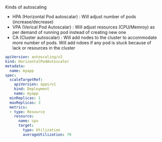 Kinds of autoscaling

- HPA (Horizontal Pod autoscalar) : Will adjust number of pods (increase/decrease)
- VPA (Verical Pod Autoscalar) : Will adjust resources (CPU/Memroy) as per demand of running pod instead of creating new one
- CA (Cluster autoscalar) : Will add nodes to the cluster to accommodate more number of pods. Will add ndoes if any pod is stuck because of lack or resources in the cluster


```yaml
apiVersion: autoscaling/v2
kind: HorizontalPodAutoscaler
metadata:
  name: myapp
spec:
  scaleTargetRef:
    apiVersion: apps/v1
    kind: Deployment
    name: myapp
  minReplicas: 1
  maxReplicas: 3
  metrics:
  - type: Resource
    resource:
      name: cpu
      target:
        type: Utilization
        averageUtilization: 70
```